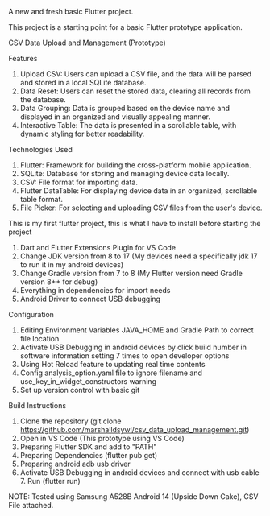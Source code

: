 A new and fresh basic Flutter project.

This project is a starting point for a basic Flutter prototype application.

CSV Data Upload and Management (Prototype)

Features

1. Upload CSV: Users can upload a CSV file, and the data will be parsed and stored in a local SQLite database.
2. Data Reset: Users can reset the stored data, clearing all records from the database.
3. Data Grouping: Data is grouped based on the device name and displayed in an organized and visually appealing manner.
4. Interactive Table: The data is presented in a scrollable table, with dynamic styling for better readability.

Technologies Used

1. Flutter: Framework for building the cross-platform mobile application.
2. SQLite: Database for storing and managing device data locally.
3. CSV: File format for importing data.
4. Flutter DataTable: For displaying device data in an organized, scrollable table format.
5. File Picker: For selecting and uploading CSV files from the user's device.

This is my first flutter project, this is what I have to install before starting the project 
1. Dart and Flutter Extensions Plugin for VS Code 
2. Change JDK version from 8 to 17 (My devices need a specifically jdk 17 to run it in my android devices) 
3. Change Gradle version from 7 to 8 (My Flutter version need Gradle version 8++ for debug) 
4. Everything in dependencies for import needs 
5. Android Driver to connect USB debugging 

Configuration 
1. Editing Environment Variables JAVA_HOME and Gradle Path to correct file location 
2. Activate USB Debugging in android devices by click build number in software information setting 7 times to open developer options 
3. Using Hot Reload feature to updating real time contents 
4. Config analysis_option.yaml file to ignore filename and use_key_in_widget_constructors warning 
5. Set up version control with basic git 

Build Instructions 
1. Clone the repository (git clone https://github.com/marshalldsywl/csv_data_upload_management.git) 
2. Open in VS Code (This prototype using VS Code) 
3. Preparing Flutter SDK and add to "PATH" 
4. Preparing Dependencies (flutter pub get) 
5. Preparing android adb usb driver 
6. Activate USB Debugging in android devices and connect with usb cable 7. Run (flutter run) 

NOTE: Tested using Samsung A528B Android 14 (Upside Down Cake), CSV File attached.